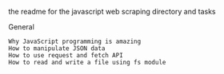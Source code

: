 the readme for the javascript web scraping directory and tasks

General

    Why JavaScript programming is amazing
    How to manipulate JSON data
    How to use request and fetch API
    How to read and write a file using fs module

